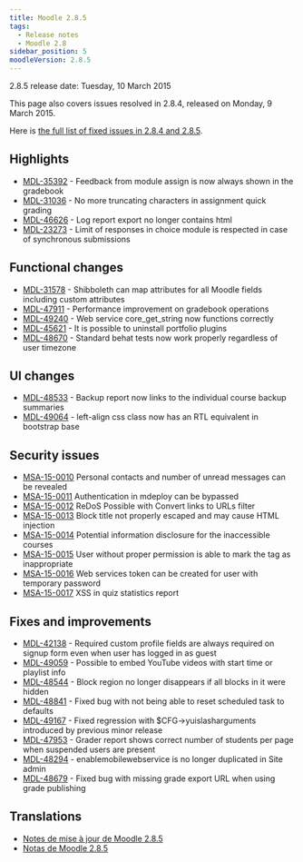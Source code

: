```yaml
---
title: Moodle 2.8.5
tags:
  - Release notes
  - Moodle 2.8
sidebar_position: 5
moodleVersion: 2.8.5
---
```

2.8.5 release date: Tuesday, 10 March 2015

This page also covers issues resolved in 2.8.4, released on Monday, 9 March 2015.

Here is [the full list of fixed issues in 2.8.4 and 2.8.5](https://moodle.atlassian.net/issues/?jql=project%20%3D%20mdl%20AND%20resolution%20%3D%20fixed%20AND%20fixVersion%20in%20%28%222.8.4%22%2C%20%222.8.5%22%29%20ORDER%20BY%20priority%20DESC).

## Highlights

- [MDL-35392](https://moodle.atlassian.net/browse/MDL-35392) - Feedback from module assign is now always shown in the gradebook
- [MDL-31036](https://moodle.atlassian.net/browse/MDL-31036) - No more truncating characters in assignment quick grading
- [MDL-46626](https://moodle.atlassian.net/browse/MDL-46626) - Log report export no longer contains html
- [MDL-23273](https://moodle.atlassian.net/browse/MDL-23273) - Limit of responses in choice module is respected in case of synchronous submissions

## Functional changes

- [MDL-31578](https://moodle.atlassian.net/browse/MDL-31578) - Shibboleth can map attributes for all Moodle fields including custom attributes
- [MDL-47911](https://moodle.atlassian.net/browse/MDL-47911) - Performance improvement on gradebook operations
- [MDL-49240](https://moodle.atlassian.net/browse/MDL-49240) - Web service core_get_string now functions correctly
- [MDL-45621](https://moodle.atlassian.net/browse/MDL-45621) - It is possible to uninstall portfolio plugins
- [MDL-48670](https://moodle.atlassian.net/browse/MDL-48670) - Standard behat tests now work properly regardless of user timezone

## UI changes

- [MDL-48533](https://moodle.atlassian.net/browse/MDL-48533) - Backup report now links to the individual course backup summaries
- [MDL-49064](https://moodle.atlassian.net/browse/MDL-49064) - left-align css class now has an RTL equivalent in bootstrap base

## Security issues

- [MSA-15-0010](https://moodle.org/mod/forum/discuss.php?d=307380) Personal contacts and number of unread messages can be revealed
- [MSA-15-0011](https://moodle.org/mod/forum/discuss.php?d=307381) Authentication in mdeploy can be bypassed
- [MSA-15-0012](https://moodle.org/mod/forum/discuss.php?d=307382) ReDoS Possible with Convert links to URLs filter
- [MSA-15-0013](https://moodle.org/mod/forum/discuss.php?d=307383) Block title not properly escaped and may cause HTML injection
- [MSA-15-0014](https://moodle.org/mod/forum/discuss.php?d=307384) Potential information disclosure for the inaccessible courses
- [MSA-15-0015](https://moodle.org/mod/forum/discuss.php?d=307385) User without proper permission is able to mark the tag as inappropriate
- [MSA-15-0016](https://moodle.org/mod/forum/discuss.php?d=307386) Web services token can be created for user with temporary password
- [MSA-15-0017](https://moodle.org/mod/forum/discuss.php?d=307387) XSS in quiz statistics report

## Fixes and improvements

- [MDL-42138](https://moodle.atlassian.net/browse/MDL-42138) - Required custom profile fields are always required on signup form even when user has logged in as guest
- [MDL-49059](https://moodle.atlassian.net/browse/MDL-49059) - Possible to embed YouTube videos with start time or playlist info
- [MDL-48544](https://moodle.atlassian.net/browse/MDL-48544) - Block region no longer disappears if all blocks in it were hidden
- [MDL-48841](https://moodle.atlassian.net/browse/MDL-48841) - Fixed bug with not being able to reset scheduled task to defaults
- [MDL-49167](https://moodle.atlassian.net/browse/MDL-49167) - Fixed regression with $CFG->yuislasharguments introduced by previous minor release
- [MDL-47953](https://moodle.atlassian.net/browse/MDL-47953) - Grader report shows correct number of students per page when suspended users are present
- [MDL-48294](https://moodle.atlassian.net/browse/MDL-48294) - enablemobilewebservice is no longer duplicated in Site admin
- [MDL-48679](https://moodle.atlassian.net/browse/MDL-48679) - Fixed bug with missing grade export URL when using grade publishing

## Translations

- [Notes de mise à jour de Moodle 2.8.5](https://docs.moodle.org/fr/Notes_de_mise_à_jour_de_Moodle_2.8.5)
- [Notas de Moodle 2.8.5](https://docs.moodle.org/es/Notas_de_Moodle_2.8.5)
